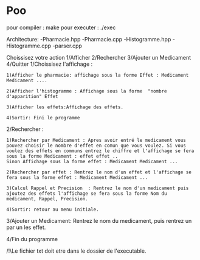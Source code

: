 # Poo
pour compiler : make
pour executer : ./exec

Architecture: 
-Pharmacie.hpp
-Pharmacie.cpp
-Histogramme.hpp
-Histogramme.cpp
-parser.cpp


Choissisez votre action 1/Afficher     2/Rechercher   3/Ajouter un Medicament    4/Quitter
1/Choissisez l'affichage :

    1)Afficher le pharmacie: affichage sous la forme Effet : Medicament Medicament ....
    
    2)Afficher l'histogramme : Affichage sous la forme  "nombre d'apparition" Effet
    
    3)Afficher les effets:Affichage des effets.
    
    4)Sortir: Fini le programme
  
  
2/Rechercher :

    1)Rechercher par Medicament : Apres avoir entré le medicament vous pouvez choisir le nombre d'effet en comun que vous voulez. Si vous voulez des effets en communs entrez le chiffre et l'affichage se fera sous la forme Medicament : effet effet ..
    Sinon Affichage sous la forme effet : Medicament Medicament ...
  
    2)Rechercher par effet : Rentrez le nom d'un effet et l'affichage se fera sous la forme effet : Medicament Medicament ...
  
    3)Calcul Rappel et Precision  : Rentrez le nom d'un medicament puis ajoutez des effets l'affichage se fera sous la forme Nom du medicament, Rappel, Precision.
  
    4)Sortir: retour au menu initiale.
  
  
  
3/Ajouter un Medicament: Rentrez le nom du medicament, puis rentrez un par un les effet.


4/Fin du programme



/!\Le fichier txt doit etre dans le dossier de l'executable.
